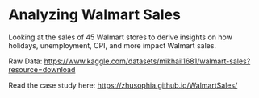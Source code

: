 # Analyzing Walmart Sales 

Looking at the sales of 45 Walmart stores to derive insights on how holidays, unemployment, CPI, and more impact Walmart sales. 

Raw Data: https://www.kaggle.com/datasets/mikhail1681/walmart-sales?resource=download

Read the case study here: https://zhusophia.github.io/WalmartSales/
